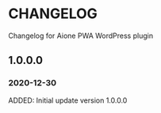 # CHANGELOG
Changelog for Aione PWA WordPress plugin

## 1.0.0.0
### 2020-12-30
ADDED: Initial update version 1.0.0.0
